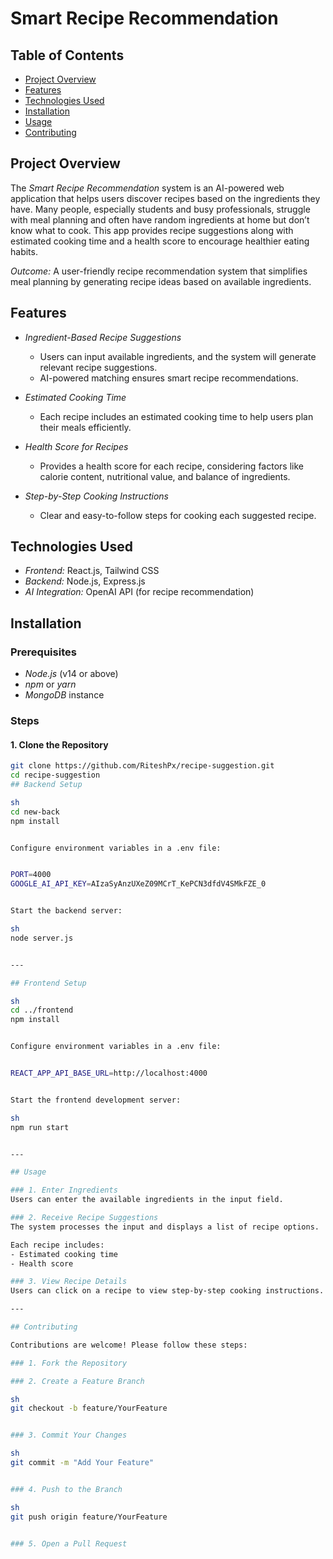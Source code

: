 # Smart Recipe Recommendation  

## Table of Contents  
- [Project Overview](#project-overview)  
- [Features](#features)  
- [Technologies Used](#technologies-used)  
- [Installation](#installation)  
- [Usage](#usage)  
- [Contributing](#contributing)  

## Project Overview  
The *Smart Recipe Recommendation* system is an AI-powered web application that helps users discover recipes based on the ingredients they have. Many people, especially students and busy professionals, struggle with meal planning and often have random ingredients at home but don’t know what to cook. This app provides recipe suggestions along with estimated cooking time and a health score to encourage healthier eating habits.  

*Outcome:* A user-friendly recipe recommendation system that simplifies meal planning by generating recipe ideas based on available ingredients.  

## Features  
- *Ingredient-Based Recipe Suggestions*  
  - Users can input available ingredients, and the system will generate relevant recipe suggestions.  
  - AI-powered matching ensures smart recipe recommendations.  

- *Estimated Cooking Time*  
  - Each recipe includes an estimated cooking time to help users plan their meals efficiently.  

- *Health Score for Recipes*  
  - Provides a health score for each recipe, considering factors like calorie content, nutritional value, and balance of ingredients.  

- *Step-by-Step Cooking Instructions*  
  - Clear and easy-to-follow steps for cooking each suggested recipe.  

## Technologies Used  
- *Frontend:* React.js, Tailwind CSS  
- *Backend:* Node.js, Express.js  
- *AI Integration:* OpenAI API (for recipe recommendation)  

## Installation  
### Prerequisites  
- *Node.js* (v14 or above)  
- *npm* or *yarn*  
- *MongoDB* instance  

### Steps  
#### 1. Clone the Repository  
```sh
git clone https://github.com/RiteshPx/recipe-suggestion.git  
cd recipe-suggestion
## Backend Setup

sh
cd new-back  
npm install


Configure environment variables in a .env file:


PORT=4000  
GOOGLE_AI_API_KEY=AIzaSyAnzUXeZ09MCrT_KePCN3dfdV4SMkFZE_0


Start the backend server:

sh
node server.js


---

## Frontend Setup

sh
cd ../frontend  
npm install


Configure environment variables in a .env file:


REACT_APP_API_BASE_URL=http://localhost:4000


Start the frontend development server:

sh
npm run start


---

## Usage

### 1. Enter Ingredients
Users can enter the available ingredients in the input field.

### 2. Receive Recipe Suggestions
The system processes the input and displays a list of recipe options.

Each recipe includes:
- Estimated cooking time
- Health score

### 3. View Recipe Details
Users can click on a recipe to view step-by-step cooking instructions.

---

## Contributing

Contributions are welcome! Please follow these steps:

### 1. Fork the Repository

### 2. Create a Feature Branch

sh
git checkout -b feature/YourFeature


### 3. Commit Your Changes

sh
git commit -m "Add Your Feature"


### 4. Push to the Branch

sh
git push origin feature/YourFeature


### 5. Open a Pull Request
